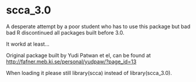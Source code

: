 # scca_3.0
A desperate attempt by a poor student who has to use this package but bad bad R discontinued all packages built before 3.0.

It workd at least...

Original package built by Yudi Patwan et el, can be found at http://fafner.meb.ki.se/personal/yudpaw/?page_id=13

When loading it please still library(scca) instead of library(scca_3.0).
